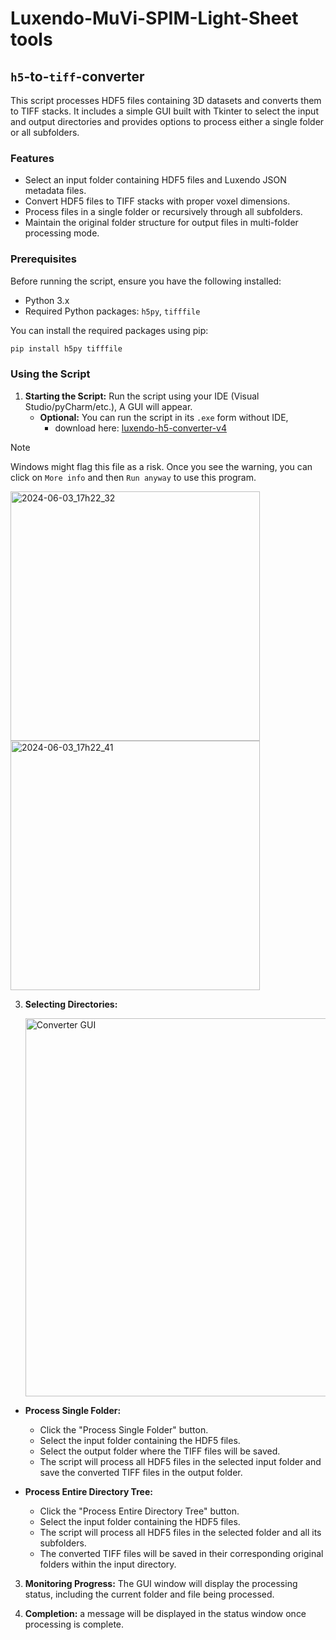 # Luxendo-MuVi-SPIM-Light-Sheet tools


## `h5`-to-`tiff`-converter

This script processes HDF5 files containing 3D datasets and converts them to TIFF stacks. It includes a simple GUI built with Tkinter to select the input and output directories and provides options to process either a single folder or all subfolders.

### Features

- Select an input folder containing HDF5 files and Luxendo JSON metadata files.
- Convert HDF5 files to TIFF stacks with proper voxel dimensions.
- Process files in a single folder or recursively through all subfolders.
- Maintain the original folder structure for output files in multi-folder processing mode.

### Prerequisites

Before running the script, ensure you have the following installed:

- Python 3.x
- Required Python packages: `h5py`, `tifffile`

You can install the required packages using pip:

```bash
pip install h5py tifffile
```

### Using the Script

1. **Starting the Script:** Run the script using your IDE (Visual Studio/pyCharm/etc.), A GUI will appear.
   - **Optional:** You can run the script in its `.exe` form without IDE,
     - download here: [luxendo-h5-converter-v4](https://drive.google.com/file/d/1WM5jQPoOsyuh9N5cmqhcpchNJcUYdcZu/view?usp=sharing)
> [!NOTE]
> Windows might flag this file as a risk. Once you see the warning, you can click on `More info` and then `Run anyway` to use this program.

<img width="399" alt="2024-06-03_17h22_32" src="https://github.com/Faculty-of-Agriculture-CSI-Microscopy/Luxendo-MuVi-SPIM-Light-Sheet/assets/55537771/7fef56e4-555a-4ea2-bcd7-f3fb53d6dbb3">
<img width="399" alt="2024-06-03_17h22_41" src="https://github.com/Faculty-of-Agriculture-CSI-Microscopy/Luxendo-MuVi-SPIM-Light-Sheet/assets/55537771/a9c98f50-6388-49d0-b138-dafacfefe34e">




3. **Selecting Directories:**

   <img width="605" alt="Converter GUI" src="https://github.com/Faculty-of-Agriculture-CSI-Microscopy/Luxendo-MuVi-SPIM-Light-Sheet/assets/55537771/d2c51f3f-7f50-4adc-8966-cfd089fb9f69">
   
  - **Process Single Folder:**
    - Click the "Process Single Folder" button.
    - Select the input folder containing the HDF5 files.
    - Select the output folder where the TIFF files will be saved.
    - The script will process all HDF5 files in the selected input folder and save the converted TIFF files in the output folder.

  - **Process Entire Directory Tree:**
    - Click the "Process Entire Directory Tree" button.
    - Select the input folder containing the HDF5 files.
    - The script will process all HDF5 files in the selected folder and all its subfolders.
    - The converted TIFF files will be saved in their corresponding original folders within the input directory.
3. **Monitoring Progress:** The GUI window will display the processing status, including the current folder and file being processed.

4. **Completion:** a message will be displayed in the status window once processing is complete.










